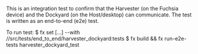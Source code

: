 This is an integration test to confirm that the Harvester (on the Fuchsia
device) and the Dockyard (on the Host/desktop) can communicate. The test is
written as an end-to-end (e2e) test.

To run test:
$ fx set [...] --with //src/tests/end_to_end/harvester_dockyard:tests
$ fx build && fx run-e2e-tests harvester_dockyard_test


